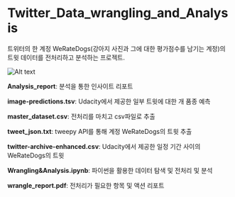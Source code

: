 # Twitter_Data_wrangling_and_Analysis

트위터의 한 계정 WeRateDogs(강아지 사진과 그에 대한 평가점수를 남기는 계정)의 트윗 데이터를 전처리하고 분석하는 프로젝트.


![Alt text](C:\test\WeRateDogs(Tweet_ex))

__Analysis_report__: 분석을 통한 인사이트 리포트  

__image-predictions.tsv__: Udacity에서 제공한 일부 트윗에 대한 개 품종 예측  

__master_dataset.csv__: 전처리를 마치고 csv파일로 추출  

__tweet_json.txt__: tweepy API를 통해 계정 WeRateDogs의 트윗 추출  

__twitter-archive-enhanced.csv__: Udacity에서 제공한 일정 기간 사이의 WeRateDogs의 트윗  

__Wrangling&Analysis.ipynb__: 파이썬을 활용한 데이터 탐색 및 전처리 및 분석  

__wrangle_report.pdf__: 전처리가 필요한 항목 및 액션 리포트
